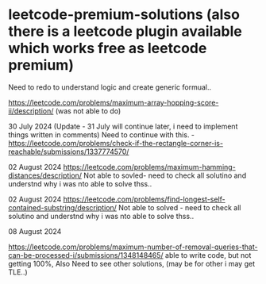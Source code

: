 # leetcode-premium-solutions (also there is a leetcode plugin available which works free as leetcode premium)

Need to redo to understand logic and create generic formual..



https://leetcode.com/problems/maximum-array-hopping-score-ii/description/ (was not able to do)


30 July 2024 (Update - 31 July will continue later, i need to implement things written in comments)
Need to continue with this. - https://leetcode.com/problems/check-if-the-rectangle-corner-is-reachable/submissions/1337774570/



02 August 2024
https://leetcode.com/problems/maximum-hamming-distances/description/
Not able to sovled- need to check all solutino and understnd why i was nto able to solve thss..


02 August 2024
https://leetcode.com/problems/find-longest-self-contained-substring/description/
Not able to solved - need to check all solutino and understnd why i was nto able to solve thss..

08 August 2024

https://leetcode.com/problems/maximum-number-of-removal-queries-that-can-be-processed-i/submissions/1348148465/
able to write code, but not getting 100%, Also Need to see other solutions, (may be for other i may get TLE..)
